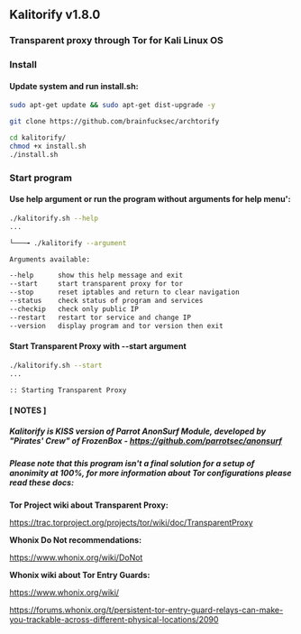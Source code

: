 ## Kalitorify v1.8.0

### Transparent proxy through Tor for Kali Linux OS

 


### Install

#### Update system and run install.sh:
```bash
sudo apt-get update && sudo apt-get dist-upgrade -y

git clone https://github.com/brainfucksec/archtorify

cd kalitorify/
chmod +x install.sh
./install.sh
```




### Start program

#### Use help argument or run the program without arguments for help menu':
```bash
./kalitorify.sh --help
...

└───╼ ./kalitorify --argument

Arguments available:

--help      show this help message and exit
--start     start transparent proxy for tor
--stop      reset iptables and return to clear navigation
--status    check status of program and services
--checkip   check only public IP
--restart   restart tor service and change IP
--version   display program and tor version then exit

```


#### Start Transparent Proxy with --start argument
```bash
./kalitorify.sh --start
...

:: Starting Transparent Proxy

```


 

#### [ NOTES ]

##### Kalitorify is KISS version of Parrot AnonSurf Module, developed by "Pirates' Crew" of FrozenBox - https://github.com/parrotsec/anonsurf

##### Please note that this program isn't a final solution for a setup of anonimity at 100%, for more information about Tor configurations please read these docs:

**Tor Project wiki about Transparent Proxy:** 

https://trac.torproject.org/projects/tor/wiki/doc/TransparentProxy


**Whonix Do Not recommendations:**

https://www.whonix.org/wiki/DoNot


**Whonix wiki about Tor Entry Guards:**

https://www.whonix.org/wiki/<Tor id="Non-Persistent_Entry_Guards"></Tor>

https://forums.whonix.org/t/persistent-tor-entry-guard-relays-can-make-you-trackable-across-different-physical-locations/2090
